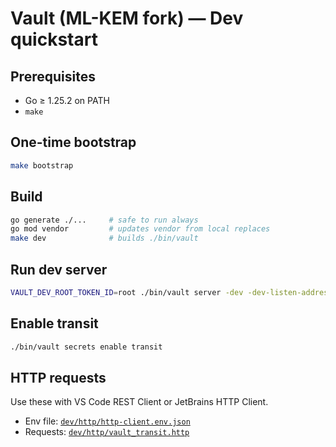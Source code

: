 # Vault (ML-KEM fork) — Dev quickstart

## Prerequisites
- Go ≥ 1.25.2 on PATH
- `make`


## One-time bootstrap
```bash
make bootstrap
```

## Build
```bash
go generate ./...     # safe to run always
go mod vendor         # updates vendor from local replaces
make dev              # builds ./bin/vault
```

## Run dev server
```bash
VAULT_DEV_ROOT_TOKEN_ID=root ./bin/vault server -dev -dev-listen-address=127.0.0.1:8200
```

## Enable transit
```bash
./bin/vault secrets enable transit
```

## HTTP requests
Use these with VS Code REST Client or JetBrains HTTP Client.

- Env file: [`dev/http/http-client.env.json`](dev/http/http-client.env.json)
- Requests: [`dev/http/vault_transit.http`](dev/http/vault_transit.http)
